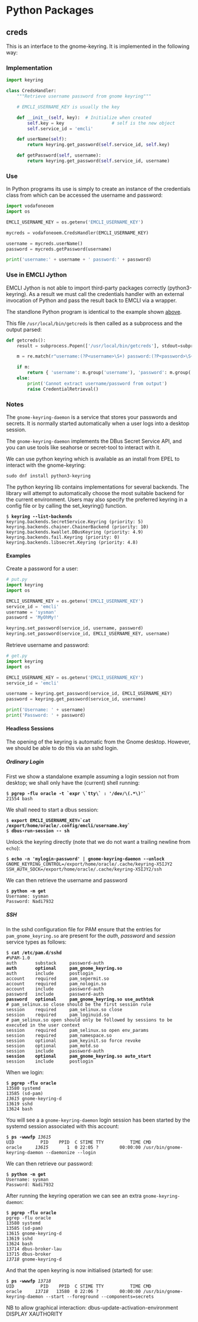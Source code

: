 # Python Packages

## creds
This is an interface to the gnome-keyring. It is implemented in the following
way:

### Implementation
```Python
import keyring

class CredsHandler:
    """Retrieve username password from gnome keyring"""

    # EMCLI_USERNAME_KEY is usually the key

    def __init__(self, key):  # Initialize when created
        self.key = key                  # self is the new object
        self.service_id = 'emcli'

    def userName(self):
        return keyring.get_password(self.service_id, self.key)

    def getPassword(self, username):
        return keyring.get_password(self.service_id, username)
```

### Use
In Python programs its use is simply to create an instance of the
credentials class from which can be accessed the username and password:

```Python
import vodafoneoem
import os

EMCLI_USERNAME_KEY = os.getenv('EMCLI_USERNAME_KEY')

mycreds = vodafoneoem.CredsHandler(EMCLI_USERNAME_KEY)

username = mycreds.userName()
password = mycreds.getPassword(username)

print('username:' + username + ' password:' + password)

```

### Use in EMCLI Jython
EMCLI Jython is not able to import third-party packages correctly
(python3-keyring). As a result we must call the credentials handler with an
external invocation of Python and pass the result back to EMCLI via a wrapper.

The standlone Python program is identical to the example shown [above](#use).

This file `/usr/local/bin/getcreds` is then called as a subprocess and the output parsed:

```Python
def getcreds():
    result = subprocess.Popen(['/usr/local/bin/getcreds'], stdout=subprocess.PIPE).communicate()[0]

    m = re.match(r"username:(?P<username>\S+) password:(?P<password>\S+)", result.decode('utf-8'))

    if m:
        return { 'username': m.group('username'), 'password': m.group('password') }
    else:
        print('Cannot extract username/password from output')
        raise CredentialRetrieval()
```

### Notes
The `gnome-keyring-daemon` is a service that stores your passwords and secrets. It is normally started automatically when a user logs into a desktop session.

The `gnome-keyring-daemon` implements the DBus Secret Service API, and you can use tools like seahorse or secret-tool to interact with it.

 We can use python keyring which is available as an install from EPEL to interact with the gnome-keyring:

```
sudo dnf install python3-keyring
```

The python keyring lib contains implementations for several backends. The library will attempt to automatically choose the most suitable backend for the current environment. Users may also specify the preferred keyring in a config file or by calling the set_keyring() function. 

<pre class=console><code>$ <b>keyring --list-backends</b>
keyring.backends.SecretService.Keyring (priority: 5)
keyring.backends.chainer.ChainerBackend (priority: 10)
keyring.backends.kwallet.DBusKeyring (priority: 4.9)
keyring.backends.fail.Keyring (priority: 0)
keyring.backends.libsecret.Keyring (priority: 4.8)
</code></pre>


#### Examples
Create a password for a user:

```Python
# put.py
import keyring
import os

EMCLI_USERNAME_KEY = os.getenv('EMCLI_USERNAME_KEY')
service_id = 'emcli'
username = 'sysman'
password = 'MyOhMy!'

keyring.set_password(service_id, username, password)
keyring.set_password(service_id, EMCLI_USERNAME_KEY, username)
```

Retrieve username and password:

```Python
# get.py
import keyring
import os

EMCLI_USERNAME_KEY = os.getenv('EMCLI_USERNAME_KEY')
service_id = 'emcli'

username = keyring.get_password(service_id, EMCLI_USERNAME_KEY)
password = keyring.get_password(service_id, username)

print('Username: ' + username)
print('Password: ' + password)
```


#### Headless Sessions
The opening of the keyring is automatic from the Gnome desktop. However, we should be able to do this via an sshd login.

##### Ordinary Login
First we show a standalone example assuming a login session not from desktop; we shall only have the (current) shell running:

<pre class=console><code>$ <b>pgrep -flu oracle -t `expr \`tty\` : '/dev/\(.*\)'`</b>
21554 bash
</code></pre>

We shall need to start a dbus session:
<pre class=console><code>$ <b>export EMCLI_USERNAME_KEY=`cat /export/home/oracle/.config/emcli/username.key`</b>
$ <b>dbus-run-session -- sh</b>
</code></pre>

 Unlock the keyring directly (note that we do not want a trailing newline from `echo`):
<pre class=console><code>$ <b>echo -n 'mylogin-password' | gnome-keyring-daemon --unlock</b>
GNOME_KEYRING_CONTROL=/export/home/oracle/.cache/keyring-X5IJY2
SSH_AUTH_SOCK=/export/home/oracle/.cache/keyring-X5IJY2/ssh
</code></pre>


We can then retrieve the username and password
<pre class=console><code>$ <b>python -m get</b>
Username: sysman
Password: Nadi7932
</code></pre>

##### SSH
In the sshd configuration file for PAM ensure that the entries for `pam_gnome_keyring.so` are present for the _auth_,  _password_ and _session_ service types as follows:

<pre class=console><code>$ <b>cat /etc/pam.d/sshd</b>
#%PAM-1.0
auth       substack     password-auth
<b>auth       optional     pam_gnome_keyring.so</b>
auth       include      postlogin
account    required     pam_sepermit.so
account    required     pam_nologin.so
account    include      password-auth
password   include      password-auth
<b>password   optional     pam_gnome_keyring.so use_authtok</b>
# pam_selinux.so close should be the first session rule
session    required     pam_selinux.so close
session    required     pam_loginuid.so
# pam_selinux.so open should only be followed by sessions to be executed in the user context
session    required     pam_selinux.so open env_params
session    required     pam_namespace.so
session    optional     pam_keyinit.so force revoke
session    optional     pam_motd.so
session    include      password-auth
<b>session    optional     pam_gnome_keyring.so auto_start</b>
session    include      postlogin
</code></pre>

When we login:

<pre class=console><code>$ <b>pgrep -flu oracle</b>
13580 systemd
13585 (sd-pam)
<i>13615</i> gnome-keyring-d
13619 sshd
13624 bash
</code></pre>

You will see a a `gnome-keyring-daemon` login session has been started by the systemd session associated with this account:
<pre class=console><code>$ <b>ps -wwwfp </b><i>13615</i>
UID          PID    PPID  C STIME TTY          TIME CMD
oracle     <i>13615</i>       1  0 22:05 ?        00:00:00 /usr/bin/gnome-keyring-daemon --daemonize --login
</code></pre>

We can then retrieve our password:
<pre class=console><code>$ <b>python -m get</b>
Username: sysman
Password: Nadi7932
</code></pre>

After running the keyring operation we can see an extra `gnome-keyring-daemon`:
<pre class=console><code>$ <b>pgrep -flu oracle</b>
pgrep -flu oracle
13580 systemd
13585 (sd-pam)
13615 gnome-keyring-d
13619 sshd
13624 bash
13714 dbus-broker-lau
13715 dbus-broker
<i>13718</i> gnome-keyring-d
</code></pre>

And that the open keyring is now initialised (started) for use:
<pre class=console><code>$ <b>ps -wwwfp </b><i>13718</i>
UID          PID    PPID  C STIME TTY          TIME CMD
oracle     <i>13718</i>   13580  0 22:06 ?        00:00:00 /usr/bin/gnome-keyring-daemon --start --foreground --components=secrets
</code></pre>

NB to allow graphical interaction:
dbus-update-activation-environment DISPLAY XAUTHORITY 

